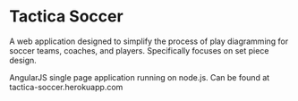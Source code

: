 # Tactica Soccer

A web application designed to simplify the process of play diagramming for soccer teams, coaches, and players. Specifically focuses on set piece design.

AngularJS single page application running on node.js. Can be found at tactica-soccer.herokuapp.com
